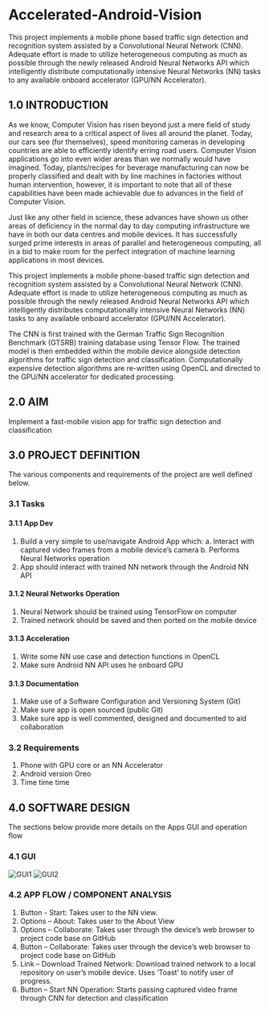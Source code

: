 # Accelerated-Android-Vision
This project implements a mobile phone based traffic sign detection and recognition system assisted by a Convolutional Neural Network (CNN). Adequate effort is made to utilize heterogeneous computing as much as possible through the newly released Android Neural Networks API which intelligently distribute computationally intensive Neural Networks (NN) tasks to any available onboard accelerator (GPU/NN Accelerator).


## 1.0 INTRODUCTION

As we know, Computer Vision has risen beyond just a mere field of study and research area
to a critical aspect of lives all around the planet. Today, our cars see (for themselves),
speed monitoring cameras in developing countries are able to efficiently identify erring
road users. Computer Vision applications go into even wider areas than we normally would
have imagined. Today, plants/recipes for beverage manufacturing can now be properly
classified and dealt with by line machines in factories without human intervention, however,
it is important to note that all of these capabilities have been made achievable due to
advances in the field of Computer Vision.

Just like any other field in science, these advances have shown us other areas of deficiency
in the normal day to day computing infrastructure we have in both our data centres and
mobile devices. It has successfully surged prime interests in areas of parallel and
heterogeneous computing, all in a bid to make room for the perfect integration of machine
learning applications in most devices.

This project implements a mobile phone-based traffic sign detection and recognition system
assisted by a Convolutional Neural Network (CNN). Adequate effort is made to utilize
heterogeneous computing as much as possible through the newly released Android Neural
Networks API which intelligently distributes computationally intensive Neural Networks (NN)
tasks to any available onboard accelerator (GPU/NN Accelerator).

The CNN is first trained with the German Traffic Sign Recognition Benchmark (GTSRB) training
database using Tensor Flow. The trained model is then embedded within the mobile device
alongside detection algorithms for traffic sign detection and classification.
Computationally expensive detection algorithms are re-written using OpenCL and directed to
the GPU/NN accelerator for dedicated processing.


## 2.0 AIM
Implement a fast-mobile vision app for traffic sign detection and classification


## 3.0 PROJECT DEFINITION
The various components and requirements of the project are well defined below.

### 3.1 Tasks
####    3.1.1 App Dev
1. Build a very simple to use/navigate Android App which:
a. Interact with captured video frames from a mobile device’s camera
b. Performs Neural Networks operation
2. App should interact with trained NN network through the Android NN API

#### 3.1.2 Neural Networks Operation
1. Neural Network should be trained using TensorFlow on computer
2. Trained network should be saved and then ported on the mobile device

#### 3.1.3 Acceleration
1. Write some NN use case and detection functions in OpenCL
2. Make sure Android NN API uses he onboard GPU

#### 3.1.3 Documentation
1. Make use of a Software Configuration and Versioning System (Git)
2. Make sure app is open sourced (public Git)
3. Make sure app is well commented, designed and documented to aid collaboration

### 3.2 Requirements
1. Phone with GPU core or an NN Accelerator
2. Android version Oreo
3. Time time time

## 4.0 SOFTWARE DESIGN
The sections below provide more details on the Apps GUI and operation flow
### 4.1 GUI
![GUI1](https://github.com/OluwoleOyetoke/Accelerated-Android-Vision/blob/master/app/sampledata/GUI1.JPG)
![GUI2](https://github.com/OluwoleOyetoke/Accelerated-Android-Vision/blob/master/app/sampledata/GUI2.JPG)

### 4.2 APP FLOW / COMPONENT ANALYSIS
1. Button - Start: Takes user to the NN view.
2. Options – About: Takes user to the About View
3. Options – Collaborate: Takes user through the device’s web browser to project code
base on GitHub
4. Button – Collaborate: Takes user through the device’s web browser to project code
base on GitHub
5. Link – Download Trained Network: Download trained network to a local repository on
user’s mobile device. Uses ‘Toast’ to notify user of progress.
6. Button – Start NN Operation: Starts passing captured video frame through CNN for
detection and classification
